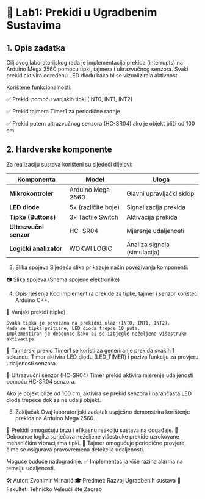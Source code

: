 <h1>📖 Lab1: Prekidi u Ugradbenim Sustavima</h1>

<h2>1. Opis zadatka</h2>

Cilj ovog laboratorijskog rada je implementacija prekida (interrupts) na Arduino Mega 2560 pomoću tipki, tajmera i ultrazvučnog senzora. Svaki prekid aktivira određenu LED diodu kako bi se vizualizirala aktivnost.

Korištene funkcionalnosti:

✅ Prekidi pomoću vanjskih tipki (INT0, INT1, INT2)

✅ Prekid tajmera Timer1 za periodične radnje

✅ Prekid putem ultrazvučnog senzora (HC-SR04) ako je objekt bliži od 100 cm

## 2. Hardverske komponente

Za realizaciju sustava korišteni su sljedeći dijelovi:

| **Komponenta**        | **Model**            | **Uloga**                     |
|-----------------------|---------------------|-------------------------------|
| **Mikrokontroler**    | Arduino Mega 2560   | Glavni upravljački sklop      |
| **LED diode**         | 5x (različite boje) | Signalizacija prekida         |
| **Tipke (Buttons)**   | 3x Tactile Switch   | Aktivacija prekida            |
| **Ultrazvučni senzor**| HC-SR04             | Mjerenje udaljenosti          |
| **Logički analizator**| WOKWI LOGIC         | Analiza signala (simulacija)  |

3. Slika spojeva
Sljedeća slika prikazuje način povezivanja komponenti:

📷 Slika spojeva (Shema spojene elektronike)

4. Opis rješenja
Kod implementira prekide za tipke, tajmer i senzor koristeći Arduino C++.

📌 Vanjski prekidi (tipke)

    Svaka tipka je povezana na prekidni ulaz (INT0, INT1, INT2).
    Kada se tipka pritisne, LED dioda trepće 10 puta.
    Implementiran je debounce kako bi se izbjegle neželjene višestruke aktivacije.

📌 Tajmerski prekid
    Timer1 se koristi za generiranje prekida svakih 1 sekundu.
    Timer aktivira LED diodu (LED_TIMER) i poziva funkciju za provjeru udaljenosti senzora.

📌 Ultrazvučni senzor (HC-SR04)
Timer prekid aktivira mjerenje udaljenosti pomoću HC-SR04 senzora.

Ako je objekt bliže od 100 cm, aktivira se prekid senzora i narančasta LED dioda trepeće dok se ne udalji objekt.

5. Zaključak
Ovaj laboratorijski zadatak uspješno demonstrira korištenje prekida na Arduino Mega 2560.

🔹 Prekidi omogućuju brzu i efikasnu reakciju sustava na događaje.
🔹 Debounce logika sprječava neželjene višestruke prekide uzrokovane mehaničkim vibracijama tipki.
🔹 Tajmer omogućuje periodične provjere, čime se osigurava pravovremena detekcija udaljenosti.

Moguće buduće nadogradnje:
✅ Implementacija više razina alarma na temelju udaljenosti.

🛠 Autor: Zvonimir Mlinarić
🎓 Predmet: Razvoj Ugradbenih sustava
🏫 Fakultet: Tehničko Veleučilište Zagreb
